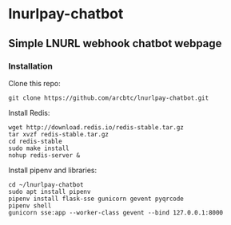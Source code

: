 # lnurlpay-chatbot

## Simple LNURL webhook chatbot webpage

### Installation

Clone this repo:

    git clone https://github.com/arcbtc/lnurlpay-chatbot.git

Install Redis:

    wget http://download.redis.io/redis-stable.tar.gz
    tar xvzf redis-stable.tar.gz
    cd redis-stable
    sudo make install
    nohup redis-server &

Install pipenv and libraries:

    cd ~/lnurlpay-chatbot
    sudo apt install pipenv
    pipenv install flask-sse gunicorn gevent pyqrcode
    pipenv shell
    gunicorn sse:app --worker-class gevent --bind 127.0.0.1:8000
